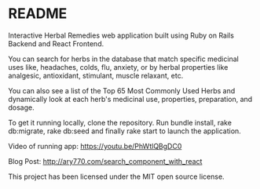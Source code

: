 # README

Interactive Herbal Remedies web application built using Ruby on Rails Backend and React Frontend.

You can search for herbs in the database that match specific medicinal uses like, headaches, colds, flu, anxiety, or by herbal properties like analgesic, antioxidant, stimulant, muscle relaxant, etc.

You can also see a list of the Top 65 Most Commonly Used Herbs and dynamically look at each herb's medicinal use, properties, preparation, and dosage.

To get it running locally, clone the repository. Run bundle install, rake db:migrate, rake db:seed and finally rake start to launch the application.

Video of running app:
https://youtu.be/PhWtlQBgDC0

Blog Post:
http://ary770.com/search_component_with_react

This project has been licensed under the MIT open source license.

